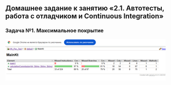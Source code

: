 ## Домашнее задание к занятию «2.1. Автотесты, работа с отладчиком и Continuous Integration»

### Задача №1. Максимальное покрытие

![alt text](img\image.png)